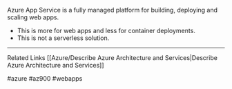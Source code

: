Azure App Service is a fully managed platform for building, deploying and scaling web apps.

* This is more for web apps and less for container deployments.
* This is not a serverless solution.

---
Related Links
[[Azure/Describe Azure Architecture and Services|Describe Azure Architecture and Services]]

#azure #az900 #webapps 